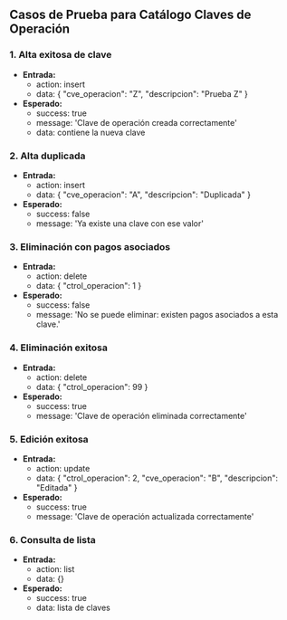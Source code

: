## Casos de Prueba para Catálogo Claves de Operación

### 1. Alta exitosa de clave
- **Entrada:**
  - action: insert
  - data: { "cve_operacion": "Z", "descripcion": "Prueba Z" }
- **Esperado:**
  - success: true
  - message: 'Clave de operación creada correctamente'
  - data: contiene la nueva clave

### 2. Alta duplicada
- **Entrada:**
  - action: insert
  - data: { "cve_operacion": "A", "descripcion": "Duplicada" }
- **Esperado:**
  - success: false
  - message: 'Ya existe una clave con ese valor'

### 3. Eliminación con pagos asociados
- **Entrada:**
  - action: delete
  - data: { "ctrol_operacion": 1 }
- **Esperado:**
  - success: false
  - message: 'No se puede eliminar: existen pagos asociados a esta clave.'

### 4. Eliminación exitosa
- **Entrada:**
  - action: delete
  - data: { "ctrol_operacion": 99 }
- **Esperado:**
  - success: true
  - message: 'Clave de operación eliminada correctamente'

### 5. Edición exitosa
- **Entrada:**
  - action: update
  - data: { "ctrol_operacion": 2, "cve_operacion": "B", "descripcion": "Editada" }
- **Esperado:**
  - success: true
  - message: 'Clave de operación actualizada correctamente'

### 6. Consulta de lista
- **Entrada:**
  - action: list
  - data: {}
- **Esperado:**
  - success: true
  - data: lista de claves
